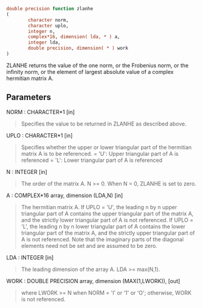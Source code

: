 ```fortran
double precision function zlanhe
(
        character norm,
        character uplo,
        integer n,
        complex*16, dimension( lda, * ) a,
        integer lda,
        double precision, dimension( * ) work
)
```

ZLANHE  returns the value of the one norm,  or the Frobenius norm, or
the  infinity norm,  or the  element of  largest absolute value  of a
complex hermitian matrix A.

## Parameters
NORM : CHARACTER*1 [in]
> Specifies the value to be returned in ZLANHE as described
> above.

UPLO : CHARACTER*1 [in]
> Specifies whether the upper or lower triangular part of the
> hermitian matrix A is to be referenced.
> = 'U':  Upper triangular part of A is referenced
> = 'L':  Lower triangular part of A is referenced

N : INTEGER [in]
> The order of the matrix A.  N >= 0.  When N = 0, ZLANHE is
> set to zero.

A : COMPLEX*16 array, dimension (LDA,N) [in]
> The hermitian matrix A.  If UPLO = 'U', the leading n by n
> upper triangular part of A contains the upper triangular part
> of the matrix A, and the strictly lower triangular part of A
> is not referenced.  If UPLO = 'L', the leading n by n lower
> triangular part of A contains the lower triangular part of
> the matrix A, and the strictly upper triangular part of A is
> not referenced. Note that the imaginary parts of the diagonal
> elements need not be set and are assumed to be zero.

LDA : INTEGER [in]
> The leading dimension of the array A.  LDA >= max(N,1).

WORK : DOUBLE PRECISION array, dimension (MAX(1,LWORK)), [out]
> where LWORK >= N when NORM = 'I' or '1' or 'O'; otherwise,
> WORK is not referenced.
